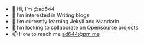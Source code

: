 - 👋 Hi, I’m @ad644
- 👀 I’m interested in Writing blogs
- 🌱 I’m currently learning Jekyll and Mandarin
- 💞️ I’m looking to collaborate on Opensource projects
- 📫 How to reach me ad644@pm.me

<!---
ad644/ad644 is a ✨ special ✨ repository because its `README.md` (this file) appears on your GitHub profile.
You can click the Preview link to take a look at your changes.
--->
